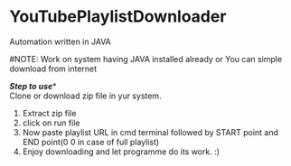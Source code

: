 # YouTubePlaylistDownloader
Automation written in JAVA


#NOTE: Work on system having JAVA installed already or You can simple download from internet

*********Step to use********** <br>
Clone or download zip file in yur system.
1. Extract zip file 
2. click on run file
3. Now paste playlist URL in cmd terminal followed by START point and END point(0 0 in case of full playlist)
4. Enjoy downloading and let programme do its work. :)

